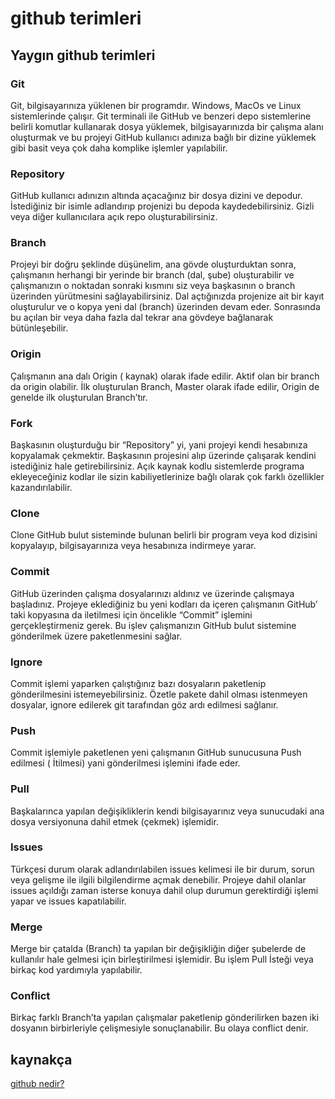 # github terimleri
## Yaygın github terimleri

### Git
Git, bilgisayarınıza yüklenen bir programdır. Windows, MacOs ve Linux sistemlerinde çalışır. Git terminali ile GitHub ve benzeri depo sistemlerine belirli komutlar kullanarak dosya yüklemek, bilgisayarınızda bir çalışma alanı oluşturmak ve bu projeyi GitHub kullanıcı adınıza bağlı bir dizine yüklemek gibi basit veya çok daha komplike işlemler yapılabilir.

### Repository
GitHub kullanıcı adınızın altında açacağınız bir dosya dizini ve depodur. İstediğiniz bir isimle adlandırıp projenizi bu depoda kaydedebilirsiniz. Gizli veya diğer kullanıcılara açık repo oluşturabilirsiniz.

### Branch
Projeyi bir doğru şeklinde düşünelim, ana gövde oluşturduktan sonra, çalışmanın herhangi bir yerinde bir branch (dal, şube) oluşturabilir ve çalışmanızın o noktadan sonraki kısmını siz veya başkasının o branch üzerinden yürütmesini sağlayabilirsiniz.
Dal açtığınızda projenize ait bir kayıt oluşturulur ve o kopya yeni dal (branch) üzerinden devam eder. Sonrasında bu açılan bir veya daha fazla dal tekrar ana gövdeye bağlanarak bütünleşebilir.

### Origin
Çalışmanın ana dalı Origin ( kaynak) olarak ifade edilir. Aktif olan bir branch da origin olabilir.  İlk oluşturulan Branch, Master olarak ifade edilir, Origin de genelde ilk oluşturulan Branch’tır.

### Fork
Başkasının oluşturduğu bir “Repository” yi, yani projeyi kendi hesabınıza kopyalamak çekmektir. Başkasının projesini alıp üzerinde çalışarak kendini istediğiniz hale getirebilirsiniz. Açık kaynak kodlu sistemlerde programa ekleyeceğiniz kodlar ile sizin kabiliyetlerinize bağlı olarak çok farklı özellikler kazandırılabilir.

### Clone
Clone GitHub bulut sisteminde bulunan belirli bir program veya kod dizisini kopyalayıp, bilgisayarınıza veya hesabınıza indirmeye yarar.

### Commit
GitHub üzerinden çalışma dosyalarınızı aldınız ve üzerinde çalışmaya başladınız. Projeye eklediğiniz bu yeni kodları da içeren çalışmanın GitHub’ taki kopyasına da iletilmesi için öncelikle “Commit” işlemini gerçekleştirmeniz gerek. Bu işlev çalışmanızın GitHub bulut sistemine gönderilmek üzere paketlenmesini sağlar.

### Ignore  
Commit işlemi yaparken çalıştığınız bazı dosyaların paketlenip gönderilmesini istemeyebilirsiniz. Özetle pakete dahil olması istenmeyen dosyalar, ignore edilerek git tarafından göz ardı edilmesi sağlanır.

### Push
Commit işlemiyle paketlenen yeni çalışmanın GitHub sunucusuna Push edilmesi ( İtilmesi) yani gönderilmesi işlemini ifade eder.

### Pull
Başkalarınca yapılan değişikliklerin kendi bilgisayarınız veya sunucudaki ana dosya versiyonuna dahil etmek (çekmek) işlemidir.

### Issues
Türkçesi durum olarak adlandırılabilen issues kelimesi ile bir durum, sorun veya gelişme ile ilgili bilgilendirme açmak denebilir. Projeye dahil olanlar issues açıldığı zaman isterse konuya dahil olup durumun gerektirdiği işlemi yapar ve issues kapatılabilir.

### Merge
Merge bir çatalda (Branch) ta yapılan bir değişikliğin diğer şubelerde de kullanılır hale gelmesi için birleştirilmesi işlemidir. Bu işlem Pull İsteği veya birkaç kod yardımıyla yapılabilir.

### Conflict
Birkaç farklı Branch’ta yapılan çalışmalar paketlenip gönderilirken bazen iki dosyanın birbirleriyle çelişmesiyle sonuçlanabilir. Bu olaya conflict denir.

## kaynakça
[github nedir?](https://www.hosting.com.tr/blog/github-nedir/)